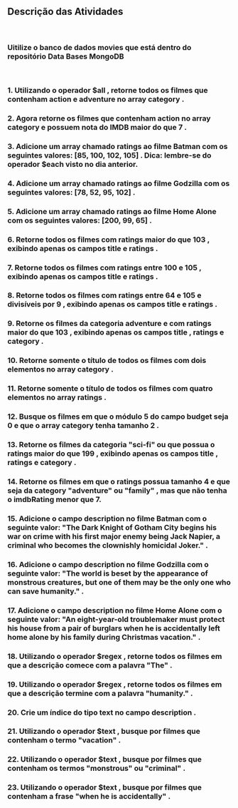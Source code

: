 ## Descrição das Atividades
<br>

### Uitilize o banco de dados movies que está dentro do repositório Data Bases MongoDB
<br>

### 1. Utilizando o operador $all , retorne todos os filmes que contenham action e adventure no array category .
### 2. Agora retorne os filmes que contenham action no array category e possuem nota do IMDB maior do que 7 .
### 3. Adicione um array chamado ratings ao filme Batman com os seguintes valores: [85, 100, 102, 105] . Dica: lembre-se do operador $each visto no dia anterior.
### 4. Adicione um array chamado ratings ao filme Godzilla com os seguintes valores: [78, 52, 95, 102] .
### 5. Adicione um array chamado ratings ao filme Home Alone com os seguintes valores: [200, 99, 65] .
### 6. Retorne todos os filmes com ratings maior do que 103 , exibindo apenas os campos title e ratings .
### 7. Retorne todos os filmes com ratings entre 100 e 105 , exibindo apenas os campos title e ratings .
### 8. Retorne todos os filmes com ratings entre 64 e 105 e divisíveis por 9 , exibindo apenas os campos title e ratings .
### 9. Retorne os filmes da categoria adventure e com ratings maior do que 103 , exibindo apenas os campos title , ratings e category .
### 10. Retorne somente o título de todos os filmes com dois elementos no array category .
### 11. Retorne somente o título de todos os filmes com quatro elementos no array ratings .
### 12. Busque os filmes em que o módulo 5 do campo budget seja 0 e que o array category tenha tamanho 2 .
### 13. Retorne os filmes da categoria "sci-fi" ou que possua o ratings maior do que 199 , exibindo apenas os campos title , ratings e category .
### 14. Retorne os filmes em que o ratings possua tamanho 4 e que seja da category "adventure" ou "family" , mas que não tenha o imdbRating menor que 7.
### 15. Adicione o campo description no filme Batman com o seguinte valor: "The Dark Knight of Gotham City begins his war on crime with his first major enemy being Jack Napier, a criminal who becomes the clownishly homicidal Joker." .
### 16. Adicione o campo description no filme Godzilla com o seguinte valor: "The world is beset by the appearance of monstrous creatures, but one of them may be the only one who can save humanity." .
### 17. Adicione o campo description no filme Home Alone com o seguinte valor: "An eight-year-old troublemaker must protect his house from a pair of burglars when he is accidentally left home alone by his family during Christmas vacation." .
### 18. Utilizando o operador $regex , retorne todos os filmes em que a descrição comece com a palavra "The" .
### 19. Utilizando o operador $regex , retorne todos os filmes em que a descrição termine com a palavra "humanity." .
### 20. Crie um índice do tipo text no campo description .
### 21. Utilizando o operador $text , busque por filmes que contenham o termo "vacation" .
### 22. Utilizando o operador $text , busque por filmes que contenham os termos "monstrous" ou "criminal" .
### 23. Utilizando o operador $text , busque por filmes que contenham a frase "when he is accidentally" .